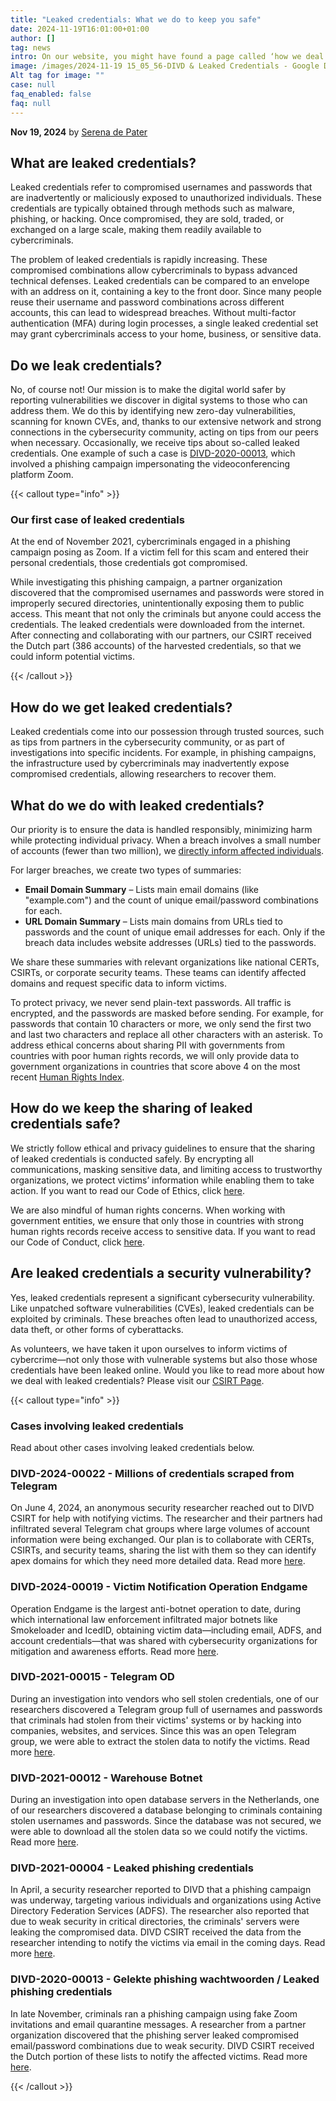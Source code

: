 ```yaml
---
title: "Leaked credentials: What we do to keep you safe"
date: 2024-11-19T16:01:00+01:00
author: []
tag: news
intro: On our website, you might have found a page called ‘how we deal with leaked credentials’ or spotted the case ‘DIVD-2020-00013 Leaked phishing credentials’. Does this mean that our volunteers send out phishing emails and leak the obtained credentials of innocent victims? Of course not!
image: /images/2024-11-19 15_05_56-DIVD & Leaked Credentials - Google Docs.png
Alt tag for image: ""
case: null
faq_enabled: false
faq: null
---
```

**Nov 19, 2024** by [Serena de Pater](https://www.divd.nl/who-we-are/team/people/serena-de-pater/)

## What are leaked credentials?

Leaked credentials refer to compromised usernames and passwords that are inadvertently or maliciously exposed to unauthorized individuals. These credentials are typically obtained through methods such as malware, phishing, or hacking. Once compromised, they are sold, traded, or exchanged on a large scale, making them readily available to cybercriminals.

The problem of leaked credentials is rapidly increasing. These compromised combinations allow cybercriminals to bypass advanced technical defenses. Leaked credentials can be compared to an envelope with an address on it, containing a key to the front door. Since many people reuse their username and password combinations across different accounts, this can lead to widespread breaches. Without multi-factor authentication (MFA) during login processes, a single leaked credential set may grant cybercriminals access to your home, business, or sensitive data.

## Do we leak credentials?

No, of course not! Our mission is to make the digital world safer by reporting vulnerabilities we discover in digital systems to those who can address them. We do this by identifying new zero-day vulnerabilities, scanning for known CVEs, and, thanks to our extensive network and strong connections in the cybersecurity community, acting on tips from our peers when necessary. Occasionally, we receive tips about so-called leaked credentials. One example of such a case is [DIVD-2020-00013](https://csirt.divd.nl/cases/DIVD-2020-00013/), which involved a phishing campaign impersonating the videoconferencing platform Zoom.

{{< callout type="info" >}}

### Our first case of leaked credentials

At the end of November 2021, cybercriminals engaged in a phishing campaign posing as Zoom. If a victim fell for this scam and entered their personal credentials, those credentials got compromised.

While investigating this phishing campaign, a partner organization discovered that the compromised usernames and passwords were stored in improperly secured directories, unintentionally exposing them to public access. This meant that not only the criminals but anyone could access the credentials. The leaked credentials were downloaded from the internet. After connecting and collaborating with our partners, our CSIRT received the Dutch part (386 accounts) of the harvested credentials, so that we could inform potential victims. 

{{< /callout >}}

## How do we get leaked credentials?

Leaked credentials come into our possession through trusted sources, such as tips from partners in the cybersecurity community, or as part of investigations into specific incidents. For example, in phishing campaigns, the infrastructure used by cybercriminals may inadvertently expose compromised credentials, allowing researchers to recover them.

## What do we do with leaked credentials?

Our priority is to ensure the data is handled responsibly, minimizing harm while protecting individual privacy. When a breach involves a small number of accounts (fewer than two million), we [directly inform affected individuals](https://www.divd.nl/warningemail/). 

For larger breaches, we create two types of summaries:

- **Email Domain Summary** – Lists main email domains (like "example.com") and the count of unique email/password combinations for each.
- **URL Domain Summary** – Lists main domains from URLs tied to passwords and the count of unique email addresses for each. Only if the breach data includes website addresses (URLs) tied to the passwords.

We share these summaries with relevant organizations like national CERTs, CSIRTs, or corporate security teams. These teams can identify affected domains and request specific data to inform victims.

To protect privacy, we never send plain-text passwords. All traffic is encrypted, and the passwords are masked before sending. For example, for passwords that contain 10 characters or more, we only send the first two and last two characters and replace all other characters with an asterisk.  To address ethical concerns about sharing PII with governments from countries with poor human rights records, we will only provide data to government organizations in countries that score above 4 on the most recent [Human Rights Index](https://ourworldindata.org/grapher/human-rights-index-vdem).

## How do we keep the sharing of leaked credentials safe?

We strictly follow ethical and privacy guidelines to ensure that the sharing of leaked credentials is conducted safely. By encrypting all communications, masking sensitive data, and limiting access to trustworthy organizations, we protect victims’ information while enabling them to take action. If you want to read our Code of Ethics, click [here](https://www.divd.nl/what-we-do/code-of-ethics/).

We are also mindful of human rights concerns. When working with government entities, we ensure that only those in countries with strong human rights records receive access to sensitive data. If you want to read our Code of Conduct, click [here](https://www.divd.nl/what-we-do/code-of-conduct/).

## Are leaked credentials a security vulnerability?

Yes, leaked credentials represent a significant cybersecurity vulnerability. Like unpatched software vulnerabilities (CVEs), leaked credentials can be exploited by criminals. These breaches often lead to unauthorized access, data theft, or other forms of cyberattacks.

As volunteers, we have taken it upon ourselves to inform victims of cybercrime—not only those with vulnerable systems but also those whose credentials have been leaked online. Would you like to read more about how we deal with leaked credentials? Please visit our [CSIRT Page](https://csirt.divd.nl/credentials/). 

{{< callout type="info" >}}

### Cases involving leaked credentials

Read about other cases involving leaked credentials below.

### DIVD-2024-00022 - Millions of credentials scraped from Telegram

On June 4, 2024, an anonymous security researcher reached out to DIVD CSIRT for help with notifying victims. The researcher and their partners had infiltrated several Telegram chat groups where large volumes of account information were being exchanged. Our plan is to collaborate with CERTs, CSIRTs, and security teams, sharing the list with them so they can identify apex domains for which they need more detailed data. Read more [here](https://csirt.divd.nl/cases/DIVD-2024-00022/).

### DIVD-2024-00019 - Victim Notification Operation Endgame

Operation Endgame is the largest anti-botnet operation to date, during which international law enforcement infiltrated major botnets like Smokeloader and IcedID, obtaining victim data—including email, ADFS, and account credentials—that was shared with cybersecurity organizations for mitigation and awareness efforts. Read more [here](https://csirt.divd.nl/cases/DIVD-2024-00019/).

### DIVD-2021-00015 - Telegram OD

During an investigation into vendors who sell stolen credentials, one of our researchers discovered a Telegram group full of usernames and passwords that criminals had stolen from their victims' systems or by hacking into companies, websites, and services. Since this was an open Telegram group, we were able to extract the stolen data to notify the victims. Read more [here](https://csirt.divd.nl/cases/DIVD-2021-00015/).

### DIVD-2021-00012 - Warehouse Botnet

During an investigation into open database servers in the Netherlands, one of our researchers discovered a database belonging to criminals containing stolen usernames and passwords. Since the database was not secured, we were able to download all the stolen data so we could notify the victims. Read more [here](https://csirt.divd.nl/cases/DIVD-2021-00012/).

### DIVD-2021-00004 - Leaked phishing credentials

In April, a security researcher reported to DIVD that a phishing campaign was underway, targeting various individuals and organizations using Active Directory Federation Services (ADFS). The researcher also reported that due to weak security in critical directories, the criminals' servers were leaking the compromised data. DIVD CSIRT received the data from the researcher intending to notify the victims via email in the coming days. Read more [here](https://csirt.divd.nl/cases/DIVD-2021-00004/).

### DIVD-2020-00013 - Gelekte phishing wachtwoorden / Leaked phishing credentials

In late November, criminals ran a phishing campaign using fake Zoom invitations and email quarantine messages. A researcher from a partner organization discovered that the phishing server leaked compromised email/password combinations due to weak security. DIVD CSIRT received the Dutch portion of these lists to notify the affected victims. Read more [here](https://csirt.divd.nl/cases/DIVD-2020-00013/).

{{< /callout >}}
